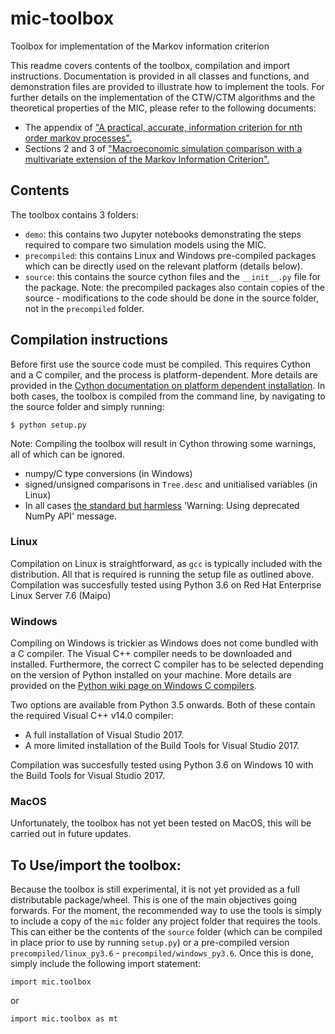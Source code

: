 # mic-toolbox
Toolbox for implementation of the Markov information criterion

This readme covers contents of the toolbox, compilation and import instructions. Documentation is provided in all classes and functions, and demonstration files are provided to illustrate how to implement the tools. For further details on the implementation of the CTW/CTM algorithms and the theoretical properties of the MIC, please refer to the following documents:
- The appendix of ["A practical, accurate, information criterion for nth order markov processes".](https://link.springer.com/article/10.1007/s10614-016-9617-9)
- Sections 2 and 3 of ["Macroeconomic simulation comparison with a multivariate extension of the Markov Information Criterion".](https://www.kent.ac.uk/economics/documents/research/papers/2019/1908.pdf)

## Contents

The toolbox contains 3 folders:
- `demo`: this contains two Jupyter notebooks demonstrating the steps required to compare two simulation models using the MIC. 
- `precompiled`: this contains Linux and Windows pre-compiled packages which can be directly used on the relevant platform (details below).
- `source`: this contains the source cython files and the `__init__.py` file for the package. Note: the precompiled packages also contain copies of the source - modifications to the code should be done in the source folder, not in the `precompiled` folder.

## Compilation instructions 

Before first use the source code must be compiled. This requires Cython and a C compiler, and the process is platform-dependent. More details are provided in the [Cython documentation on platform dependent installation](https://cython.readthedocs.io/en/latest/src/quickstart/install.html). In both cases, the toolbox is compiled from the command line, by navigating to the source folder and simply running:

`$ python setup.py`

Note: Compiling the toolbox will result in Cython throwing some warnings, all of which can be ignored.
- numpy/C type conversions (in Windows)
- signed/unsigned comparisons in `Tree.desc` and unitialised variables (in Linux) 
- In all cases [the standard but harmless](https://github.com/scipy/scipy/issues/5889) 'Warning: Using deprecated NumPy API' message. 

### Linux

Compilation on Linux is straightforward, as `gcc` is typically included with the distribution. All that is required is running the setup file as outlined above. Compilation was succesfully tested using Python 3.6 on Red Hat Enterprise Linux Server 7.6 (Maipo)

### Windows

Compiling on Windows is trickier as Windows does not come bundled with a C compiler. The Visual C++ compiler needs to be downloaded and installed. Furthermore, the correct C compiler has to be selected depending on the version of Python installed on your machine. More details are provided on the [Python wiki page on Windows C compilers](https://wiki.python.org/moin/WindowsCompilers). 

Two options are available from Python 3.5 onwards. Both of these contain the required Visual C++ v14.0 compiler:
- A full installation of Visual Studio 2017.
- A more limited installation of the Build Tools for Visual Studio 2017.

Compilation was succesfully tested using Python 3.6 on Windows 10 with the Build Tools for Visual Studio 2017.

### MacOS

Unfortunately, the toolbox has not yet been tested on MacOS, this will be carried out in future updates.

## To Use/import the toolbox:

Because the toolbox is still experimental, it is not yet provided as a full distributable package/wheel. This is one of the main objectives going forwards. For the moment, the recommended way to use the tools is simply to include a copy of the `mic` folder any project folder that requires the tools. This can either be the contents of the `source` folder (which can be compiled in place prior to use by running `setup.py`) or a pre-compiled version `precompiled/linux_py3.6` - `precompiled/windows_py3.6`. Once this is done, simply include the following import statement:
  
`import mic.toolbox` 
  
 or
  
 `import mic.toolbox as mt`

